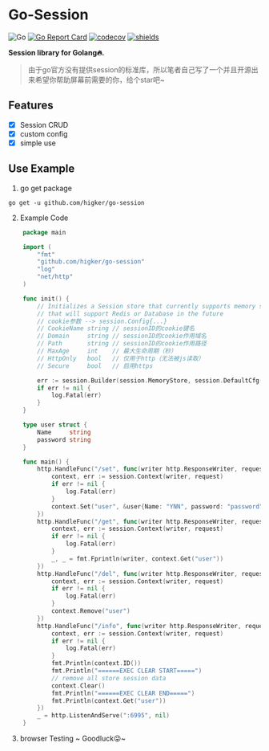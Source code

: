 # Go-Session
 ![Go](https://github.com/airplayx/gormat/workflows/Go/badge.svg)
 [![Go Report Card](https://goreportcard.com/badge/github.com/airplayx/gormat)](https://goreportcard.com/report/github.com/higker/go-session)
 [![codecov](https://codecov.io/gh/airplayx/gormat/branch/master/graph/badge.svg)](https://codecov.io/gh/higker/go-session)
 [![shields](https://img.shields.io/github/v/release/airplayx/gormat.svg)](https://github.com/higker/go-session/releases)
 
**Session library for Golang🔥.**
> 由于go官方没有提供session的标准库，所以笔者自己写了一个并且开源出来希望你帮助屏幕前需要的你，给个star吧~
## Features

- [x] Session CRUD
- [x] custom config
- [x] simple use

## Use Example

1. go get package

 `go get -u github.com/higker/go-session`
 
2. Example Code

```go
	package main

	import (
		"fmt"
		"github.com/higker/go-session"
		"log"
		"net/http"
	)

	func init() {
		// Initializes a Session store that currently supports memory storage
		// that will support Redis or Database in the future
		// cookie参数 --> session.Config{...}
		// CookieName string // sessionID的cookie键名
		// Domain     string // sessionID的cookie作用域名
		// Path       string // sessionID的cookie作用路径
		// MaxAge     int    // 最大生命周期（秒）
		// HttpOnly   bool   // 仅用于http（无法被js读取）
		// Secure     bool   // 启用https

		err := session.Builder(session.MemoryStore, session.DefaultCfg())
		if err != nil {
			log.Fatal(err)
		}
	}

	type user struct {
		Name     string
		password string
	}

	func main() {
		http.HandleFunc("/set", func(writer http.ResponseWriter, request *http.Request) {
			context, err := session.Context(writer, request)
			if err != nil {
				log.Fatal(err)
			}
			context.Set("user", &user{Name: "YNN", password: "password"})
		})
		http.HandleFunc("/get", func(writer http.ResponseWriter, request *http.Request) {
			context, err := session.Context(writer, request)
			if err != nil {
				log.Fatal(err)
			}
			_, _ = fmt.Fprintln(writer, context.Get("user"))
		})
		http.HandleFunc("/del", func(writer http.ResponseWriter, request *http.Request) {
			context, err := session.Context(writer, request)
			if err != nil {
				log.Fatal(err)
			}
			context.Remove("user")
		})
		http.HandleFunc("/info", func(writer http.ResponseWriter, request *http.Request) {
			context, err := session.Context(writer, request)
			if err != nil {
				log.Fatal(err)
			}
			fmt.Println(context.ID())
			fmt.Println("======EXEC CLEAR START=====")
			// remove all store session data
			context.Clear()
			fmt.Println("======EXEC CLEAR END=====")
			fmt.Println(context.Get("user"))
		})
		_ = http.ListenAndServe(":6995", nil)
	}
 ```
 3. browser Testing ~  Goodluck😜~
 

